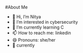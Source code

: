 #About Me

- 👋 Hi, I’m Nitya
- 👀 I’m interested in cybersecurity 
- 🌱 I’m currently learning C
- 📫 How to reach me: linkedin
- 😄 Pronouns: she/her
- 🐧 currently 

